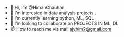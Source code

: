 - 👋 Hi, I’m @HimanChauhan
- 👀 I’m interested in data analysis projects..
- 🌱 I’m currently learning python, ML, SQL
- 💞️ I’m looking to collaborate on PROJECTS IN ML, DL
- 📫 How to reach me via mail ajyhim2@gmail.com

<!---
HimanChauhan/HimanChauhan is a ✨ special ✨ repository because its `README.md` (this file) appears on your GitHub profile.
You can click the Preview link to take a look at your changes.
--->

